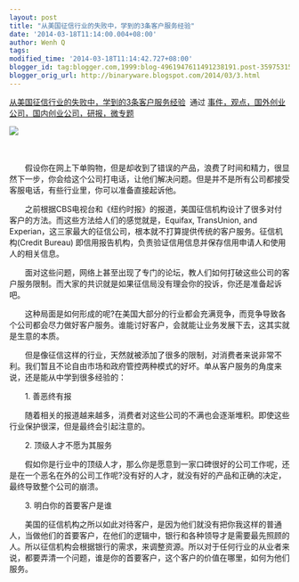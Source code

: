 ```yaml
---
layout: post
title: "从美国征信行业的失败中，学到的3条客户服务经验"
date: '2014-03-18T11:14:00.004+08:00'
author: Wenh Q
tags:
modified_time: '2014-03-18T11:14:42.727+08:00'
blogger_id: tag:blogger.com,1999:blog-4961947611491238191.post-3597531536254073227
blogger_orig_url: http://binaryware.blogspot.com/2014/03/3.html
---
```

[从美国征信行业的失败中，学到的3条客户服务经验](http://www.kuailiyu.com/article/8801.html)  通过
[事件，观点，国外创业公司，国内创业公司，研报，微专题](http://www.kuailiyu.com/)


![](https://images-blogger-opensocial.googleusercontent.com/gadgets/proxy?url=http%3A%2F%2Fwww.kuailiyu.com%2Fuploadfile%2F2014%2F0318%2F20140318083850917.jpg&container=blogger&gadget=a&rewriteMime=image%2F*)




　　

　　假设你在网上下单购物，但是却收到了错误的产品，浪费了时间和精力，很显然下一步，你会给这个公司打电话，让他们解决问题。但是并不是所有公司都接受客服电话，有些行业里，你可以准备直接起诉他。

　　之前根据CBS电视台和《纽约时报》的报道，美国征信机构设计了很多对付客户的方法。而这些方法给人们的感觉就是，Equifax,
TransUnion, and
Experian，这三家最大的征信公司，根本就不打算提供传统的客户服务。征信机构(Credit
Bureau)
即信用报告机构，负责验证信用信息并保存信用申请人和使用人的相关信息。

　　面对这些问题，网络上甚至出现了专门的论坛，教人们如何打破这些公司的客户服务限制。而大家的共识就是如果征信局没有理会你的投诉，你还是准备起诉吧。

　　这种局面是如何形成的呢?在美国大部分的行业都会充满竞争，而竞争导致各个公司都会尽力做好客户服务。谁能讨好客户，会就能让业务发展下去，这其实就是生意的本质。

　　但是像征信这样的行业，天然就被添加了很多的限制，对消费者来说非常不利。我们暂且不论自由市场和政府管控两种模式的好坏。单从客户服务的角度来说，还是能从中学到很多经验的：

　　1. 善恶终有报

　　随着相关的报道越来越多，消费者对这些公司的不满也会逐渐堆积。即使这些行业保护很深，但是最终会引起注意的。

　　2. 顶级人才不愿为其服务

　　假如你是行业中的顶级人才，那么你是愿意到一家口碑很好的公司工作呢，还是在一个恶名在外的公司工作呢?没有好的人才，就没有好的产品和正确的决定，最终导致整个公司的崩溃。

　　3. 明白你的首要客户是谁

　　美国的征信机构之所以如此对待客户，是因为他们就没有把你我这样的普通人，当做他们的首要客户，在他们的逻辑中，银行和各种领导才是需要最先照顾的人。所以征信机构会根据银行的需求，来调整资源。所以对于任何行业的从业者来说，都要弄清一个问题，谁是你的首要客户，这个客户的价值在哪里，如何为他们服务。
